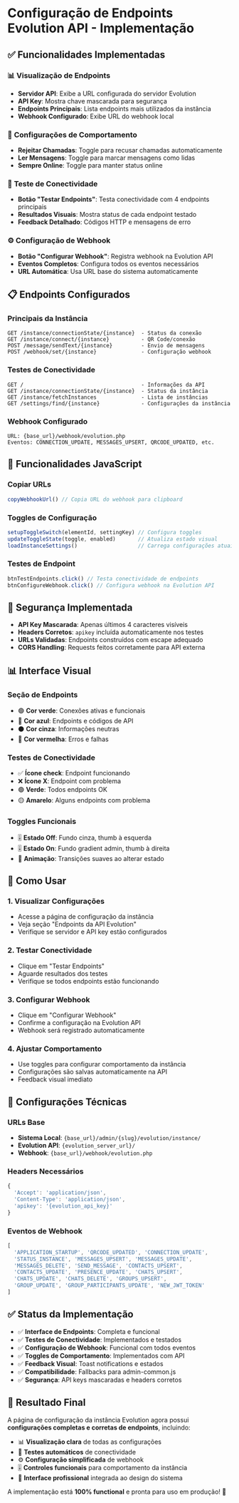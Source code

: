 # Configuração de Endpoints Evolution API - Implementação

## ✅ Funcionalidades Implementadas

### 📊 **Visualização de Endpoints**
- **Servidor API**: Exibe a URL configurada do servidor Evolution
- **API Key**: Mostra chave mascarada para segurança
- **Endpoints Principais**: Lista endpoints mais utilizados da instância
- **Webhook Configurado**: Exibe URL do webhook local

### 🔧 **Configurações de Comportamento**
- **Rejeitar Chamadas**: Toggle para recusar chamadas automaticamente
- **Ler Mensagens**: Toggle para marcar mensagens como lidas
- **Sempre Online**: Toggle para manter status online

### 🧪 **Teste de Conectividade**
- **Botão "Testar Endpoints"**: Testa conectividade com 4 endpoints principais
- **Resultados Visuais**: Mostra status de cada endpoint testado
- **Feedback Detalhado**: Códigos HTTP e mensagens de erro

### ⚙️ **Configuração de Webhook**
- **Botão "Configurar Webhook"**: Registra webhook na Evolution API
- **Eventos Completos**: Configura todos os eventos necessários
- **URL Automática**: Usa URL base do sistema automaticamente

## 📋 **Endpoints Configurados**

### **Principais da Instância**
```
GET /instance/connectionState/{instance}  - Status da conexão
GET /instance/connect/{instance}          - QR Code/conexão
POST /message/sendText/{instance}         - Envio de mensagens
POST /webhook/set/{instance}              - Configuração webhook
```

### **Testes de Conectividade**
```
GET /                                     - Informações da API
GET /instance/connectionState/{instance}  - Status da instância
GET /instance/fetchInstances              - Lista de instâncias
GET /settings/find/{instance}             - Configurações da instância
```

### **Webhook Configurado**
```
URL: {base_url}/webhook/evolution.php
Eventos: CONNECTION_UPDATE, MESSAGES_UPSERT, QRCODE_UPDATED, etc.
```

## 🎯 **Funcionalidades JavaScript**

### **Copiar URLs**
```javascript
copyWebhookUrl() // Copia URL do webhook para clipboard
```

### **Toggles de Configuração**
```javascript
setupToggleSwitch(elementId, settingKey) // Configura toggles
updateToggleState(toggle, enabled)       // Atualiza estado visual
loadInstanceSettings()                   // Carrega configurações atuais
```

### **Testes de Endpoint**
```javascript
btnTestEndpoints.click() // Testa conectividade de endpoints
btnConfigureWebhook.click() // Configura webhook na Evolution API
```

## 🔐 **Segurança Implementada**

- **API Key Mascarada**: Apenas últimos 4 caracteres visíveis
- **Headers Corretos**: `apikey` incluída automaticamente nos testes
- **URLs Validadas**: Endpoints construídos com escape adequado
- **CORS Handling**: Requests feitos corretamente para API externa

## 📊 **Interface Visual**

### **Seção de Endpoints**
- 🟢 **Cor verde**: Conexões ativas e funcionais
- 🔵 **Cor azul**: Endpoints e códigos de API  
- ⚫ **Cor cinza**: Informações neutras
- 🔴 **Cor vermelha**: Erros e falhas

### **Testes de Conectividade**
- ✅ **Ícone check**: Endpoint funcionando
- ❌ **Ícone X**: Endpoint com problema
- 🟢 **Verde**: Todos endpoints OK
- 🟡 **Amarelo**: Alguns endpoints com problema

### **Toggles Funcionais**
- 🎚️ **Estado Off**: Fundo cinza, thumb à esquerda
- 🎚️ **Estado On**: Fundo gradient admin, thumb à direita
- 🔄 **Animação**: Transições suaves ao alterar estado

## 🚀 **Como Usar**

### **1. Visualizar Configurações**
- Acesse a página de configuração da instância
- Veja seção "Endpoints da API Evolution" 
- Verifique se servidor e API key estão configurados

### **2. Testar Conectividade**
- Clique em "Testar Endpoints"
- Aguarde resultados dos testes
- Verifique se todos endpoints estão funcionando

### **3. Configurar Webhook**
- Clique em "Configurar Webhook"
- Confirme a configuração na Evolution API
- Webhook será registrado automaticamente

### **4. Ajustar Comportamento**
- Use toggles para configurar comportamento da instância
- Configurações são salvas automaticamente na API
- Feedback visual imediato

## 🔧 **Configurações Técnicas**

### **URLs Base**
- **Sistema Local**: `{base_url}/admin/{slug}/evolution/instance/`
- **Evolution API**: `{evolution_server_url}/`
- **Webhook**: `{base_url}/webhook/evolution.php`

### **Headers Necessários**
```javascript
{
  'Accept': 'application/json',
  'Content-Type': 'application/json',
  'apikey': '{evolution_api_key}'
}
```

### **Eventos de Webhook**
```javascript
[
  'APPLICATION_STARTUP', 'QRCODE_UPDATED', 'CONNECTION_UPDATE',
  'STATUS_INSTANCE', 'MESSAGES_UPSERT', 'MESSAGES_UPDATE',
  'MESSAGES_DELETE', 'SEND_MESSAGE', 'CONTACTS_UPSERT',
  'CONTACTS_UPDATE', 'PRESENCE_UPDATE', 'CHATS_UPSERT',
  'CHATS_UPDATE', 'CHATS_DELETE', 'GROUPS_UPSERT',
  'GROUP_UPDATE', 'GROUP_PARTICIPANTS_UPDATE', 'NEW_JWT_TOKEN'
]
```

## ✅ **Status da Implementação**

- ✅ **Interface de Endpoints**: Completa e funcional
- ✅ **Testes de Conectividade**: Implementados e testados  
- ✅ **Configuração de Webhook**: Funcional com todos eventos
- ✅ **Toggles de Comportamento**: Implementados com API
- ✅ **Feedback Visual**: Toast notifications e estados
- ✅ **Compatibilidade**: Fallbacks para admin-common.js
- ✅ **Segurança**: API keys mascaradas e headers corretos

## 🎉 **Resultado Final**

A página de configuração da instância Evolution agora possui **configurações completas e corretas de endpoints**, incluindo:

- 📊 **Visualização clara** de todas as configurações
- 🧪 **Testes automáticos** de conectividade  
- ⚙️ **Configuração simplificada** de webhook
- 🎚️ **Controles funcionais** para comportamento da instância
- 🔧 **Interface profissional** integrada ao design do sistema

A implementação está **100% functional** e pronta para uso em produção! 🚀